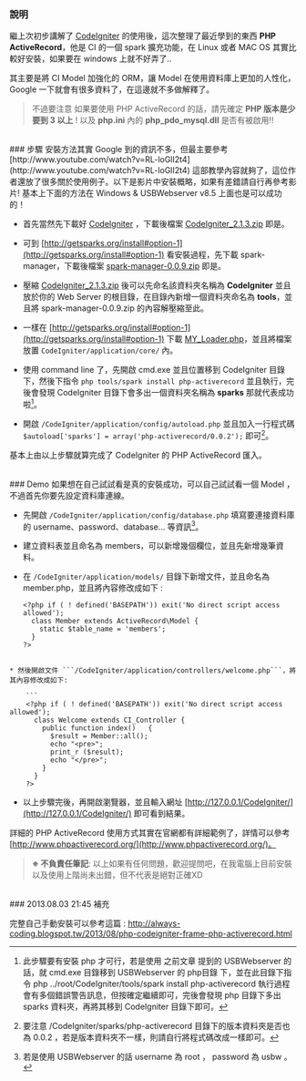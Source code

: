 ### 說明
繼上次初步講解了 [CodeIgniter](http://comdan66.github.io/blog/article/USBWebserver%20%E4%BB%A5%E5%8F%8A%20CodeIgniter%20%E5%88%9D%E6%AD%A5%E4%BB%8B%E7%B4%B9.html) 的使用後，這次整理了最近學到的東西 **PHP ActiveRecord**，他是 CI 的一個 spark 擴充功能，在 Linux 或者 MAC OS 其實比較好安裝，如果要在 windows 上就不好弄了..

其主要是將 CI Model 加強化的 ORM，讓 Model 在使用資料庫上更加的人性化，Google 一下就會有很多資料了，在這邊就不多做解釋了。

> 不過要注意 如果要使用 PHP ActiveRecord 的話，請先確定 **PHP 版本是少要到 3 以上** !
> 以及 **php.ini** 內的 **php_pdo_mysql.dll** 是否有被啟用!!


<br />
### 步驟
安裝方法其實 Google 到的資訊不多，但最主要參考 [http://www.youtube.com/watch?v=RL-loGlI2t4](http://www.youtube.com/watch?v=RL-loGlI2t4) 這部教學內容就夠了，這位作者還放了很多關於使用例子。以下是影片中安裝概略，如果有差錯請自行再參考影片! 基本上下面的方法在 Windows & USBWebserver v8.5 上面也是可以成功的！

* 首先當然先下載好 [CodeIgniter](http://www.codeigniter.org.tw/) ，下載後檔案 [CodeIgniter_2.1.3.zip](https://ellislab.com/codeigniter/user-guide/installation/downloads.html) 即是。

* 可到 [http://getsparks.org/install#option-1](http://getsparks.org/install#option-1) 看安裝過程，先下載 spark-manager，下載後檔案 [spark-manager-0.0.9.zip](http://getsparks.org/download) 即是。

* 壓縮 [CodeIgniter_2.1.3.zip](https://ellislab.com/codeigniter/user-guide/installation/downloads.html) 後可以先命名該資料夾名稱為 **CodeIgniter** 並且放於你的 Web Server 的根目錄，在目錄內新增一個資料夾命名為 **tools**，並且將 spark-manager-0.0.9.zip 的內容解壓縮至此。

* 一樣在 [http://getsparks.org/install#option-1](http://getsparks.org/install#option-1) 下載 [MY_Loader.php](http://getsparks.org/static/install/MY_Loader.php.txt)，並且將檔案放置 ```CodeIgniter/application/core/``` 內。

* 使用 command line 了，先開啟 cmd.exe 並且位置移到 CodeIgniter 目錄下，然後下指令 ```php tools/spark install php-activerecord``` 並且執行，完後會發現 CodeIgniter 目錄下會多出一個資料夾名稱為 **sparks** 那就代表成功啦[^1]。

* 開啟 ```/CodeIgniter/application/config/autoload.php``` 並且加入一行程式碼 ```$autoload['sparks'] = array('php-activerecord/0.0.2');``` 即可[^2]。

基本上由以上步驟就算完成了 CodeIgniter 的 PHP ActiveRecord  匯入。

<br />
### Demo
如果想在自己試試看是真的安裝成功，可以自己試試看一個 Model  ，不過首先你要先設定資料庫連線。

* 先開啟 ```/CodeIgniter/application/config/database.php``` 填寫要連接資料庫的 username、password、database... 等資訊[^3]。

* 建立資料表並且命名為 members，可以新增幾個欄位，並且先新增幾筆資料。

* 在 ```/CodeIgniter/application/models/``` 目錄下新增文件，並且命名為 member.php，並且將內容修改成如下 :

	```
	<?php if ( ! defined('BASEPATH')) exit('No direct script access allowed');
	  class Member extends ActiveRecord\Model {
	    static $table_name = 'members';
	  }
	?>
```

* 然後開啟文件 ```/CodeIgniter/application/controllers/welcome.php```，將其內容修改成如下:

	```
	<?php if ( ! defined('BASEPATH')) exit('No direct script access allowed');
	  class Welcome extends CI_Controller {
	    public function index()   {
	      $result = Member::all();
	      echo "<pre>";
	      print_r ($result);
	      echo "</pre>";
	    }
	  }
	?>
```

* 以上步驟完後，再開啟瀏覽器，並且輸入網址 [http://127.0.0.1/CodeIgniter/](http://127.0.0.1/CodeIgniter/) 即可看到結果。

詳細的 PHP ActiveRecord 使用方式其實在官網都有詳細範例了，詳情可以參考 [http://www.phpactiverecord.org/](http://www.phpactiverecord.org/)。


> **※ 不負責任筆記**: 以上如果有任何問題，歡迎提問吧，在我電腦上目前安裝以及使用上階尚未出錯，但不代表是絕對正確XD


<br />
### 2013.08.03 21:45 補充

完整自己手動安裝可以參考這篇 : http://always-coding.blogspot.tw/2013/08/php-codeigniter-frame-php-activerecord.html


[^1]: 此步驟要有安裝 php 才可行，若是使用 之前文章 提到的 USBWebserver 的話，就 cmd.exe 目錄移到 USBWebserver 的 php目錄 下，並在此目錄下指令 php ../root/CodeIgniter/tools/spark install php-activerecord 執行過程會有多個錯誤警告訊息，但按確定繼續即可，完後會發現 php 目錄下多出 sparks 資料夾，再將其移到 CodeIgniter 目錄下即可。

[^2]: 要注意 /CodeIgniter/sparks/php-activerecord 目錄下的版本資料夾是否也為 0.0.2 ，若是版本資料夾不一樣，則請自行將程式碼改成一樣即可。

[^3]: 若是使用 USBWebserver  的話 username 為 root ， password 為 usbw 。
